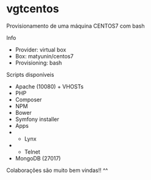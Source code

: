 # vgtcentos
Provisionamento de uma máquina CENTOS7 com bash

Info
* Provider: virtual box
* Box: matyunin/centos7
* Provisioning: bash

Scripts disponíveis
* Apache (10080) + VHOSTs
* PHP
* Composer
* NPM
* Bower
* Symfony installer
* Apps
* + Lynx
* + Telnet
* MongoDB (27017)

Colaborações são muito bem vindas!! ^^
